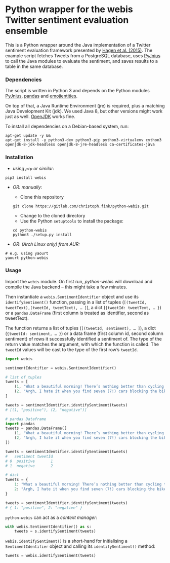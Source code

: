 # Python wrapper for the webis Twitter sentiment evaluation ensemble

This is a Python wrapper around the Java implementation of a Twitter sentiment evaluation framework presented by [Hagen et al. (2015)](http://www.aclweb.org/anthology/S15-2097). The example script fetches Tweets from a PostgreSQL database, uses [PyJnius](https://github.com/kivy/pyjnius/tree/master/jnius) to call the Java modules to evaluate the sentiment, and saves results to a table in the same database.

### Dependencies

The script is written in Python 3 and depends on the Python modules [PyJnius](https://github.com/kivy/pyjnius/tree/master/jnius), [pandas](https://pandas.pydata.org/) and [emojientities](https://gitlab.com/christoph.fink/python-emoji-range). 

On top of that, a Java Runtime Environment (jre) is required, plus a matching Java Development Kit (jdk). We used Java 8, but other versions might work just as well. [OpenJDK](https://openjdk.java.net/) works fine.

To install all dependencies on a Debian-based system, run:

```shell
apt-get update -y &&
apt-get install -y python3-dev python3-pip python3-virtualenv cython3 openjdk-8-jdk-headless openjdk-8-jre-headless ca-certificates-java
```

### Installation

- *using `pip` or similar:*

```shell
pip3 install webis
```

- *OR: manually:*

    - Clone this repository

    ```shell
    git clone https://gitlab.com/christoph.fink/python-webis.git
    ```

    - Change to the cloned directory    
    - Use the Python `setuptools` to install the package:

    ```shell
    cd python-webis
    python3 ./setup.py install
    ```

- *OR: (Arch Linux only) from AUR:*

```shell
# e.g. using yaourt
yaourt python-webis
```

### Usage

Import the `webis` module. On first run, *python-webis* will download and compile the Java backend – this might take a few minutes.

Then instantiate a `webis.SentimentIdentifier` object and use its `identifySentiment()` function, passing in a list of tuples (`[(tweetId, tweetText),(tweetId, tweetText), … ]`), a dict (`{tweetId: tweetText, … }`) or a `pandas.DataFrame` (first column is treated as identifier, second as tweetText). 

The function returns a list of tuples (`[(tweetId, sentiment), … ]`), a dict (`{tweetId: sentiment, … }`) or a data frame (first column id, second column sentiment) of rows it successfully identified a sentiment of. The type of the return value matches the argument, with which the function is called. The `tweetId` values will be cast to the type of the first row’s `tweetId`.

```python
import webis

sentimentIdentifier = webis.SentimentIdentifier()

# list of tuples
tweets = [
    (1, "What a beautiful morning! There’s nothing better than cycling to work on a sunny day 🚲."),
    (2, "Argh, I hate it when you find seven (7!) cars blocking the bike lane on a five-mile commute")
]

tweets = sentimentIdentifier.identifySentiment(tweets)
# [(1, "positive"), (2, "negative")]

# pandas Dataframe
import pandas
tweets = pandas.DataFrame([
    (1, "What a beautiful morning! There’s nothing better than cycling to work on a sunny day 🚲."),
    (2, "Argh, I hate it when you find seven (7!) cars blocking the bike lane on a five-mile commute")
])

tweets = sentimentIdentifier.identifySentiment(tweets)
#   sentiment tweetId
# 0  positive       1
# 1  negative       2

# dict
tweets = {
    1: "What a beautiful morning! There’s nothing better than cycling to work on a sunny day 🚲.",
    2: "Argh, I hate it when you find seven (7!) cars blocking the bike lane on a five-mile commute"
}

tweets = sentimentIdentifier.identifySentiment(tweets)
# { 1: "positive", 2: "negative" }

```

`python-webis` can act as a *context manager*:

```python
with webis.SentimentIdentifier() as s:
    tweets = s.identifySentiment(tweets)
```

`webis.identifySentiment()` is a short-hand for initialising a `SentimentIdentifier` object and calling its `identifySentiment()` method:

```python
tweets = webis.identifySentiment(tweets)
```
